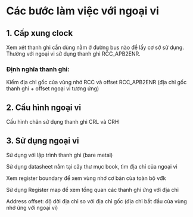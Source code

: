 # Các bước làm việc với ngoại vi
## 1. Cấp xung clock
    
Xem xét thanh ghi cần dùng nằm ở đường bus nào để lấy cơ sở sử dụng. Thường với ngoại vi sử dụng thanh ghi RCC_APB2ENR.
 
### Định nghĩa thanh ghi:    
Kiếm địa chỉ gốc của vùng nhớ RCC và offset RCC_APB2ENR (địa chỉ gốc thanh ghi + offset ngoại vi tương ứng)
## 2. Cấu hình ngoại vi
Cấu hình chân sử dụng thanh ghi CRL và CRH
## 3. Sử dụng ngoại vi
Sử dụng với lập trình thanh ghi (bare metal)

Sử dụng datasheet nằm tại cây thư mục book, tìm địa chỉ của ngoại vi

Xem register boundary để xem vùng nhớ cơ bản của toàn bộ vđk 

Sử dụng Register map để xem tổng quan các thanh ghi ứng với địa chỉ

Address offset: độ dời địa chỉ so với địa chỉ gốc (địa chỉ bắt đầu của vùng nhớ ứng với ngoại vi)